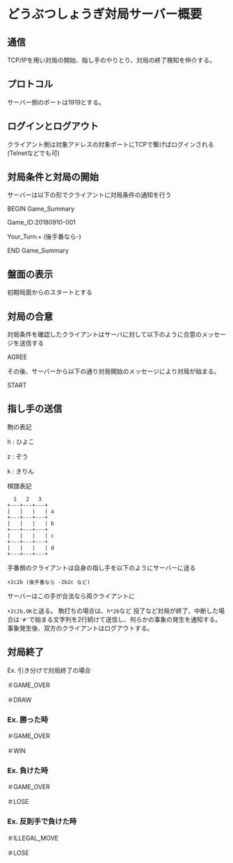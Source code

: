 # どうぶつしょうぎ対局サーバー概要

## 通信

TCP/IPを用い対局の開始、指し手のやりとり、対局の終了検知を仲介する。

## プロトコル

サーバー側のポートは1919とする。

## ログインとログアウト

クライアント側は対象アドレスの対象ポートにTCPで繋げばログインされる(Telnetなどでも可)

## 対局条件と対局の開始

サーバーは以下の形でクライアントに対局条件の通知を行う

BEGIN Game_Summary

Game_ID:20180910-001

Your_Turn:+ (後手番なら-)

END Game_Summary

## 盤面の表示

初期局面からのスタートとする

## 対局の合意

対局条件を確認したクライアントはサーバに対して以下のように合意のメッセージを送信する

AGREE

その後、サーバーから以下の通り対局開始のメッセージにより対局が始まる。

START

## 指し手の送信

駒の表記

h : ひよこ

z : ぞう

k : きりん

棋譜表記

```
  1   2   3
+---+---+---+
|   |   |   | a
+---+---+---+
|   |   |   | b
+---+---+---+
|   |   |   | c
+---+---+---+
|   |   |   | d
+---+---+---+
```

手番側のクライアントは自身の指し手を以下のようにサーバーに送る

`+2c2b (後手番なら -2b2c など)`

サーバーはこの手が合法なら両クライアントに

`+2c2b,OK`と送る。
駒打ちの場合は、`h*2b`など
投了など対局が終了、中断した場合は`'#'`で始まる文字列を2行続けて送信し、何らかの事象の発生を通知する。
事象発生後、双方のクライアントはログアウトする。

## 対局終了

Ex. 引き分けで対局終了の場合

＃GAME_OVER

＃DRAW

### Ex. 勝った時

＃GAME_OVER

＃WIN

### Ex. 負けた時

＃GAME_OVER

＃LOSE

### Ex. 反則手で負けた時

＃ILLEGAL_MOVE

＃LOSE
